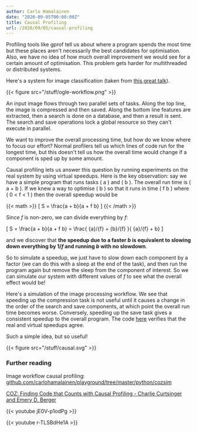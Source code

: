 ```yaml
---
author: Carlo Hamalainen
date: "2020-09-05T00:00:00Z"
title: Causal Profiling
url: /2020/09/05/causal-profiling
---
```


Profiling tools like gprof tell us about where a program spends the
most time but these places aren't necessarily the best candidates for
optimisation. Also, we have no idea of how much overall improvement
we would see for a certain amount of optimisation. This problem gets harder
for multithreaded or distributed systems.

Here's a system for image classification (taken from [this great talk](https://www.youtube.com/watch?v=r-TLSBdHe1A)).

{{< figure src="/stuff/ogle-workflow.png" >}}

An input image flows through two parallel sets of tasks. Along the top line,
the image is compressed and then saved. Along the bottom line features are extracted, then a search is done
on a database, and then a result is sent. The search and save operations lock a global resource so they can't execute in parallel.

We want to improve the overall processing time, but how do we know where to focus our effort? Normal profilers tell us which lines
of code run for the longest time, but this doesn't tell us how the overall time would change if a component is sped up by some amount.

Causal profiling lets us answer this question by running experiments on
the real system by using virtual speedups. Here is the key observation: say we have a simple
program that runs tasks \( a \) and \( b \). The overall run time is \( a + b \).
If we knew a way to optimise \( b \) so that it runs in time
\( f b \) where \( 0 < f < 1 \) then the overall speedup would be

{{< math >}}
\[
S = \frac{a + b}{a + f b}
\]
{{< /math >}}

Since $f$ is non-zero, we can divide everything by $f$:

\[
S = \frac{a + b}{a + f b} = \frac{ {a}/{f}  + {b}/{f} }{ {a}/{f} + b}
\]

and we discover that **the speedup due to a faster $b$ is equivalent to
slowing down everything by $1/f$ and running $b$ with no slowdown**.

So to simulate a speedup, we just have to slow down each component by a factor (we can do this
with a sleep at the end of the task), and then run the program again but remove the sleep from the
component of interest. So we can simulate our system with different values of $f$ to see what the overall effect would be!

Here's a simulation of the image processing workflow. We see that speeding up the compression task is
not useful until it causes a change in the order of the search and save components, at which point the overall
run time becomes worse. Conversely, speeding up the save task gives a consistent speedup to the overall program.
The code [here](https://github.com/carlohamalainen/playground/tree/master/python/cozsim) verifies that the real and virtual speedups agree.

Such a simple idea, but so useful!

{{< figure src="/stuff/causal.svg" >}}

### Further reading

Image workflow causal profiling: [github.com/carlohamalainen/playground/tree/master/python/cozsim](https://github.com/carlohamalainen/playground/tree/master/python/cozsim)

[COZ: Finding Code that Counts with Causal Profiling - Charlie Curtsinger and Emery D. Berger](https://web.cs.umass.edu/publication/docs/2015/UM-CS-2015-008.pdf)

{{< youtube jE0V-p1odPg >}}

{{< youtube r-TLSBdHe1A >}}
